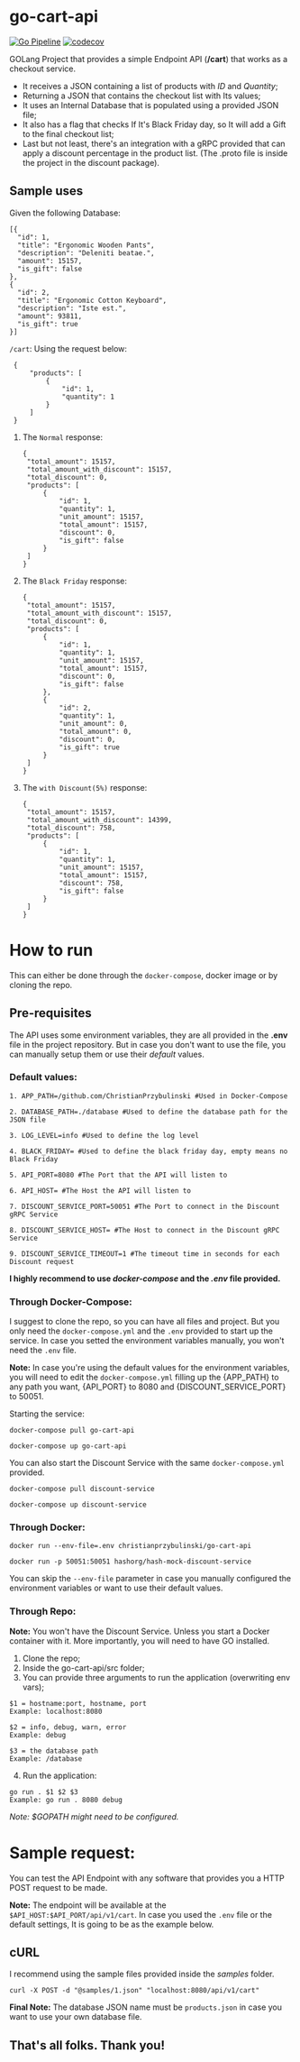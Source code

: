 # go-cart-api

[![Go Pipeline](https://github.com/ChristianPrzybulinski/go-cart-api/actions/workflows/go.yml/badge.svg)](https://github.com/ChristianPrzybulinski/go-cart-api/actions/workflows/go.yml) [![codecov](https://codecov.io/gh/ChristianPrzybulinski/go-cart-api/branch/develop/graph/badge.svg?token=Qkz6YqhTPl)](https://codecov.io/gh/ChristianPrzybulinski/go-cart-api)

GOLang Project that provides a simple Endpoint API (**/cart**) that works as a checkout service. 

- It receives a JSON containing a list of products with *ID* and *Quantity*; 
- Returning a JSON that contains the checkout list with Its values;
- It uses an Internal Database that is populated using a provided JSON file;
- It also has a flag that checks If It's Black Friday day, so It will add a Gift to the final checkout list;
- Last but not least, there's an integration with a gRPC provided that can apply a discount percentage in the product list. (The .proto file is inside the project in the discount package).

## Sample uses

Given the following Database:

```
[{
  "id": 1,
  "title": "Ergonomic Wooden Pants",
  "description": "Deleniti beatae.",
  "amount": 15157,
  "is_gift": false
},
{
  "id": 2,
  "title": "Ergonomic Cotton Keyboard",
  "description": "Iste est.",
  "amount": 93811,
  "is_gift": true
}]
```

`/cart`: Using the request below:

   ```
    {
        "products": [
            {
                "id": 1,
                "quantity": 1
            }
        ]
    }
   ```



1. The `Normal` response: 
   ```
   {
    "total_amount": 15157,
    "total_amount_with_discount": 15157,
    "total_discount": 0,
    "products": [
        {
            "id": 1,
            "quantity": 1,
            "unit_amount": 15157, 
            "total_amount": 15157,
            "discount": 0, 
            "is_gift": false 
        }
    ]
   }
   ```
2. The `Black Friday` response:
   ```
   {
    "total_amount": 15157,
    "total_amount_with_discount": 15157,
    "total_discount": 0,
    "products": [
        {
            "id": 1,
            "quantity": 1,
            "unit_amount": 15157, 
            "total_amount": 15157,
            "discount": 0, 
            "is_gift": false 
        },
        {
            "id": 2,
            "quantity": 1,
            "unit_amount": 0, 
            "total_amount": 0,
            "discount": 0, 
            "is_gift": true 
        }
    ]
   }
   ```
3. The `with Discount(5%)` response:
   ```
   {
    "total_amount": 15157,
    "total_amount_with_discount": 14399,
    "total_discount": 758,
    "products": [
        {
            "id": 1,
            "quantity": 1,
            "unit_amount": 15157, 
            "total_amount": 15157,
            "discount": 758, 
            "is_gift": false 
        }
    ]
   }
   ```

# How to run

This can either be done through the `docker-compose`, docker image or by cloning the repo.

## Pre-requisites
The API uses some environment variables, they are all provided in the **.env** file in the project repository. But in case you don't want to use the file, you can manually setup them or use their *default* values.

### Default values:
```
1. APP_PATH=/github.com/ChristianPrzybulinski #Used in Docker-Compose

2. DATABASE_PATH=./database #Used to define the database path for the JSON file

3. LOG_LEVEL=info #Used to define the log level

4. BLACK_FRIDAY= #Used to define the black friday day, empty means no Black Friday

5. API_PORT=8080 #The Port that the API will listen to

6. API_HOST= #The Host the API will listen to

7. DISCOUNT_SERVICE_PORT=50051 #The Port to connect in the Discount gRPC Service

8. DISCOUNT_SERVICE_HOST= #The Host to connect in the Discount gRPC Service

9. DISCOUNT_SERVICE_TIMEOUT=1 #The timeout time in seconds for each Discount request
```

**I highly recommend to use *docker-compose* and the *.env* file provided.**

### Through Docker-Compose:

I suggest to clone the repo, so you can have all files and project. But you only need the `docker-compose.yml` and the `.env` provided to start up the service. In case you setted the environment variables manually, you won't need the `.env` file.

**Note:** In case you're using the default values for the environment variables, you will need to edit the `docker-compose.yml` filling up the {APP_PATH} to any path you want, {API_PORT} to 8080 and {DISCOUNT_SERVICE_PORT} to 50051.

Starting the service: 

```
docker-compose pull go-cart-api

docker-compose up go-cart-api
```

You can also start the Discount Service with the same `docker-compose.yml` provided.

```
docker-compose pull discount-service

docker-compose up discount-service
```

### Through Docker:

```
docker run --env-file=.env christianprzybulinski/go-cart-api

docker run -p 50051:50051 hashorg/hash-mock-discount-service
```
You can skip the `--env-file` parameter in case you manually configured the environment variables or want to use their default values.

### Through Repo:

**Note:** You won't have the Discount Service. Unless you start a Docker container with it. More importantly, you will need to have GO installed.

1. Clone the repo;
2. Inside the go-cart-api/src folder;
3. You can provide three arguments to run the application (overwriting env vars);
```
$1 = hostname:port, hostname, port
Example: localhost:8080

$2 = info, debug, warn, error
Example: debug

$3 = the database path
Example: /database
```

4. Run the application: 
```
go run . $1 $2 $3
Example: go run . 8080 debug
```

*Note: $GOPATH might need to be configured.*

# Sample request:

You can test the API Endpoint with any software that provides you a HTTP POST request to be made. 

**Note:** The endpoint will be available at the `$API_HOST:$API_PORT/api/v1/cart`. In case you used the `.env` file or the default settings, It is going to be as the example below.

## cURL

I recommend using the sample files provided inside the *samples* folder.

```
curl -X POST -d "@samples/1.json" "localhost:8080/api/v1/cart"
```

**Final Note:** The database JSON name must be `products.json` in case you want to use your own database file.

## That's all folks. Thank you!
